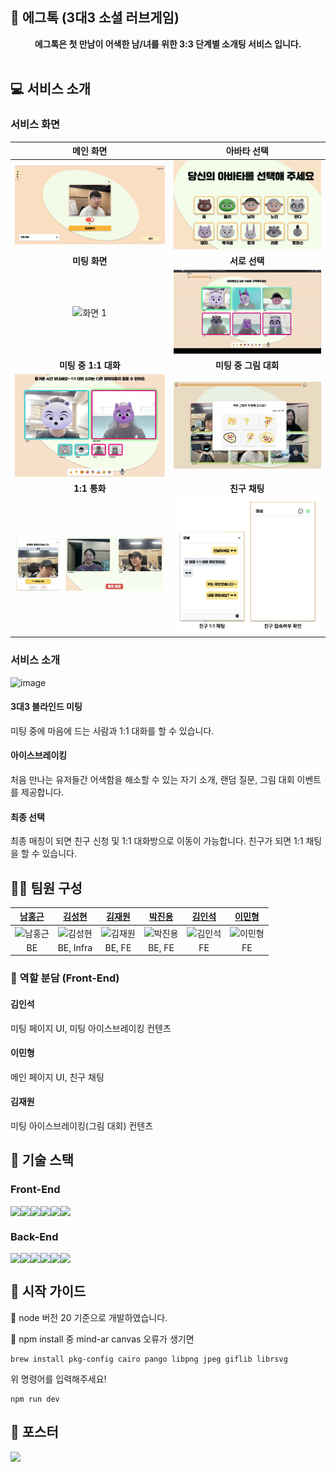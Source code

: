 ## 🍳 에그톡 (3대3 소셜 러브게임)

<div align="center"><b>에그톡은 첫 만남이 어색한 남/녀를 위한 3:3 단계별 소개팅 서비스 입니다.</b></div>
<br/>

## 💻 서비스 소개

### 서비스 화면

<div align="center">

|                             메인 화면                             |                           아바타 선택                           |
| :---------------------------------------------------------------: | :-------------------------------------------------------------: |
| <img src="public/static/main_page.png" alt="화면 1" width="350"/> | <img src="public/static/avatar.png" alt="화면 2" width="350"/>  |
|                           **미팅 화면**                           |                          **서로 선택**                          |
|  <img src="public/static/random.gif" alt="화면 1" width="350"/>   |  <img src="public/static/love.gif" alt="화면 2" width="350"/>   |
|                       **미팅 중 1:1 대화**                        |                      **미팅 중 그림 대회**                      |
|  <img src="public/static/oneone.png" alt="화면 1" width="350"/>   | <img src="public/static/drawing.png" alt="화면 2" width="350"/> |
|                           **1:1 통화**                            |                          **친구 채팅**                          |
| <img src="public/static/lastpick.png" alt="화면 1" width="350"/>  |  <img src="public/static/chat.png" alt="화면 2" width="350"/>   |

</div>

### 서비스 소개

![image](https://github.com/user-attachments/assets/eaddeda1-0394-421a-b443-43fdc7c8ae04)

#### 3대3 블라인드 미팅

미팅 중에 마음에 드는 사람과 1:1 대화를 할 수 있습니다.

#### 아이스브레이킹

처음 만나는 유저들간 어색함을 해소할 수 있는 자기 소개, 랜덤 질문, 그림 대회 이벤트를 제공합니다.

#### 최종 선택

최종 매칭이 되면 친구 신청 및 1:1 대화방으로 이동이 가능합니다. 친구가 되면 1:1 채팅을 할 수 있습니다.

## 🧑‍💻 팀원 구성

|        [남홍근](https://github.com/Amborsia)        |        [김성현](https://github.com/sh940701)        |        [김재원](https://github.com/won-N-only)        |        [박진용](https://github.com/Bambamsong)        |        [김인석](https://github.com/ingssg)        |        [이민형](https://github.com/hyeong1)        |
| :-------------------------------------------------: | :-------------------------------------------------: | :---------------------------------------------------: | :---------------------------------------------------: | :-----------------------------------------------: | :------------------------------------------------: |
| ![남홍근](https://github.com/Amborsia.png?size=600) | ![김성현](https://github.com/sh940701.png?size=600) | ![김재원](https://github.com/won-N-only.png?size=600) | ![박진용](https://github.com/Bambamsong.png?size=600) | ![김인석](https://github.com/ingssg.png?size=600) | ![이민형](https://github.com/hyeong1.png?size=600) |
|                         BE                          |                      BE, Infra                      |                        BE, FE                         |                        BE, FE                         |                        FE                         |                         FE                         |

### 🥚 역할 분담 (Front-End)

#### 김인석

미팅 페이지 UI, 미팅 아이스브레이킹 컨텐츠

#### 이민형

메인 페이지 UI, 친구 채팅

#### 김재원

미팅 아이스브레이킹(그림 대회) 컨텐츠

## 🔨 기술 스택

### Front-End

<div style="display: flex;">
<img src="https://img.shields.io/badge/TypeScript-3178C6?style=for-the-badge&logo=typescript&logoColor=white" />
<img src="https://img.shields.io/badge/Next.js-000000?style=for-the-badge&logo=nextdotjs&logoColor=white" />
<img src="https://img.shields.io/badge/Recoil-3578E5?style=for-the-badge&logo=recoil&logoColor=white" />
<img src="https://img.shields.io/badge/Three.js-000000?style=for-the-badge&logo=threedotjs&logoColor=white" />
<img src="https://img.shields.io/badge/Socket.io-010101?style=for-the-badge&logo=socketdotio&logoColor=white" />
<img src="https://img.shields.io/badge/Tailwind%20CSS-38B2AC?style=for-the-badge&logo=tailwind-css&logoColor=white" />
</div>

### Back-End

<div style="display: flex;">
<img src="https://img.shields.io/badge/TypeScript-3178C6?style=for-the-badge&logo=typescript&logoColor=white" />
<img src="https://img.shields.io/badge/NestJS-E0234E?style=for-the-badge&logo=nestjs&logoColor=white" />
<img src="https://img.shields.io/badge/Socket.io-010101?style=for-the-badge&logo=socketdotio&logoColor=white" />
<img src="https://img.shields.io/badge/OpenVidu-1D74DA?style=for-the-badge&logo=openvidu&logoColor=white" />
<img src="https://img.shields.io/badge/Redis-DC382D?style=for-the-badge&logo=redis&logoColor=white" />
<img src="https://img.shields.io/badge/MongoDB-47A248?style=for-the-badge&logo=mongodb&logoColor=white" />
</div>

## 📙 시작 가이드

🚨 node 버전 20 기준으로 개발하였습니다.

🚨 npm install 중 mind-ar canvas 오류가 생기면

```
brew install pkg-config cairo pango libpng jpeg giflib librsvg
```

위 명령어를 입력해주세요!

```
npm run dev
```

## 📰 포스터

<img src="public\static\poster.png">
